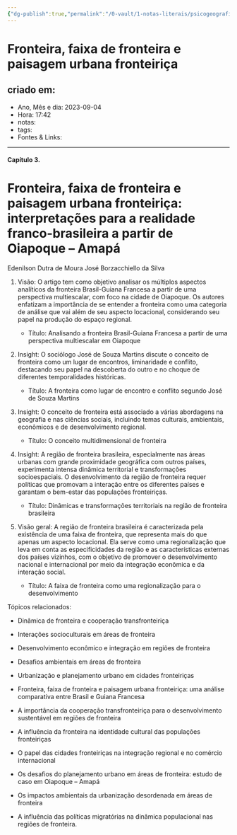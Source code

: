 ```yaml
---
{"dg-publish":true,"permalink":"/0-vault/1-notas-literais/psicogeografia/fronteira-faixa-de-fronteira-e-paisagem-urbana-fronteirica/","dgHomeLink":true,"dgShowLocalGraph":true,"dgShowFileTree":true,"dgEnableSearch":true}
---
```


# Fronteira, faixa de fronteira e paisagem urbana fronteiriça

## criado em: 
-  Ano, Mês e dia: 2023-09-04
- Hora: 17:42
- notas: 
- tags: 
- Fontes & Links: 
---
#### Capítulo 3. 
# Fronteira, faixa de fronteira e paisagem urbana fronteiriça: interpretações para a realidade franco-brasileira a partir de Oiapoque – Amapá

Edenilson Dutra de Moura
José Borzacchiello da Silva

1. Visão: O artigo tem como objetivo analisar os múltiplos aspectos analíticos da fronteira Brasil-Guiana Francesa a partir de uma perspectiva multiescalar, com foco na cidade de Oiapoque. Os autores enfatizam a importância de se entender a fronteira como uma categoria de análise que vai além de seu aspecto locacional, considerando seu papel na produção do espaço regional.
   - Título: Analisando a fronteira Brasil-Guiana Francesa a partir de uma perspectiva multiescalar em Oiapoque
   
2. Insight: O sociólogo José de Souza Martins discute o conceito de fronteira como um lugar de encontros, liminaridade e conflito, destacando seu papel na descoberta do outro e no choque de diferentes temporalidades históricas.
   - Título: A fronteira como lugar de encontro e conflito segundo José de Souza Martins
   
3. Insight: O conceito de fronteira está associado a várias abordagens na geografia e nas ciências sociais, incluindo temas culturais, ambientais, econômicos e de desenvolvimento regional.
   - Título: O conceito multidimensional de fronteira
   
4. Insight: A região de fronteira brasileira, especialmente nas áreas urbanas com grande proximidade geográfica com outros países, experimenta intensa dinâmica territorial e transformações socioespaciais. O desenvolvimento da região de fronteira requer políticas que promovam a interação entre os diferentes países e garantam o bem-estar das populações fronteiriças.
   - Título: Dinâmicas e transformações territoriais na região de fronteira brasileira
   
5. Visão geral: A região de fronteira brasileira é caracterizada pela existência de uma faixa de fronteira, que representa mais do que apenas um aspecto locacional. Ela serve como uma regionalização que leva em conta as especificidades da região e as características externas dos países vizinhos, com o objetivo de promover o desenvolvimento nacional e internacional por meio da integração econômica e da interação social.
   - Título: A faixa de fronteira como uma regionalização para o desenvolvimento
   
Tópicos relacionados:
- Dinâmica de fronteira e cooperação transfronteiriça
- Interações socioculturais em áreas de fronteira
- Desenvolvimento econômico e integração em regiões de fronteira
- Desafios ambientais em áreas de fronteira
- Urbanização e planejamento urbano em cidades fronteiriças


- Fronteira, faixa de fronteira e paisagem urbana fronteiriça: uma análise comparativa entre Brasil e Guiana Francesa
- A importância da cooperação transfronteiriça para o desenvolvimento sustentável em regiões de fronteira
- A influência da fronteira na identidade cultural das populações fronteiriças
- O papel das cidades fronteiriças na integração regional e no comércio internacional
- Os desafios do planejamento urbano em áreas de fronteira: estudo de caso em Oiapoque – Amapá
- Os impactos ambientais da urbanização desordenada em áreas de fronteira
- A influência das políticas migratórias na dinâmica populacional nas regiões de fronteira.



